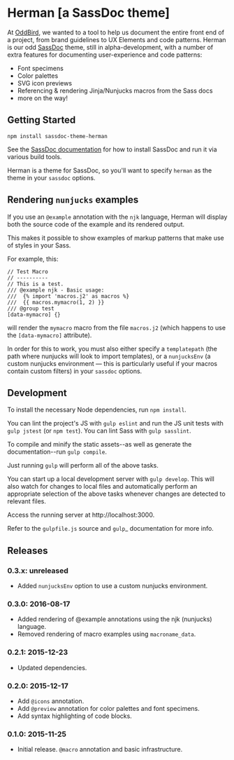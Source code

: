 Herman [a SassDoc theme]
========================

At [OddBird][oddbird],
we wanted to a tool to help us
document the entire front end of a project,
from brand guidelines to UX Elements and code patterns.
Herman is our odd [SassDoc][SassDoc] theme,
still in alpha-development,
with a number of extra features for documenting
user-experience and code patterns:

- Font specimens
- Color palettes
- SVG icon previews
- Referencing & rendering Jinja/Nunjucks macros from the Sass docs
- more on the way!

[oddbird]: http://oddbird.net/
[SassDoc]: http://sassdoc.com/


Getting Started
---------------

```
npm install sassdoc-theme-herman
```

See the [SassDoc documentation](http://sassdoc.com/getting-started/)
for how to install SassDoc and run it via various build tools.

Herman is a theme for SassDoc,
so you'll want to specify `herman`
as the theme in your `sassdoc` options.


Rendering `nunjucks` examples
-----------------------------

If you use an `@example` annotation with the `njk` language,
Herman will display both the source code of the example
and its rendered output.

This makes it possible to show examples of markup patterns
that make use of styles in your Sass.

For example, this:

	// Test Macro
	// ----------
	// This is a test.
	/// @example njk - Basic usage:
	///  {% import 'macros.j2' as macros %}
	///  {{ macros.mymacro(1, 2) }}
	/// @group test
	[data-mymacro] {}

will render the `mymacro` macro from the file `macros.j2`
(which happens to use the `[data-mymacro]` attribute).

In order for this to work,
you must also either specify a `templatepath`
(the path where nunjucks will look to import templates),
or a `nunjucksEnv` (a custom nunjucks environment —
this is particularly useful if your macros contain custom filters)
in your `sassdoc` options.


Development
-----------

To install the necessary Node dependencies, run ``npm install``.

You can lint the project's JS with ``gulp eslint`` and run the JS unit tests
with ``gulp jstest`` (or ``npm test``). You can lint Sass with
``gulp sasslint``.

To compile and minify the static assets--as well as generate the
documentation--run ``gulp compile``.

Just running ``gulp`` will perform all of the above tasks.

You can start up a local development server with ``gulp develop``. This will
also watch for changes to local files and automatically perform an appropriate
selection of the above tasks whenever changes are detected to relevant files.

Access the running server at http://localhost:3000.

Refer to the ``gulpfile.js`` source and `gulp`_ documentation for more info.


Releases
--------

### 0.3.x: unreleased

- Added `nunjucksEnv` option to use a custom nunjucks environment.

### 0.3.0: 2016-08-17

- Added rendering of @example annotations using the njk (nunjucks) language.
- Removed rendering of macro examples using `macroname_data`.

### 0.2.1: 2015-12-23

- Updated dependencies.

### 0.2.0: 2015-12-17

- Add `@icons` annotation.
- Add `@preview` annotation for color palettes and font specimens.
- Add syntax highlighting of code blocks.

### 0.1.0: 2015-11-25

- Initial release. `@macro` annotation and basic infrastructure.
